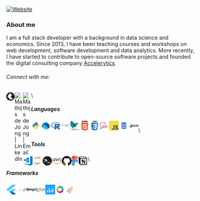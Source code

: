 [![Website](https://img.shields.io/website?label=mathijsdejong.info&style=for-the-badge&url=https%3A%2F%2Fmathijsdejong.info)](https://mathijsdejong.info)

### About me
I am a full stack developer with a background in data science and economics. Since 2013, I have been teaching courses and workshops on web development, software development and data analytics. More recently, I have started to contribute to open-source software projects and founded the digital consulting company [Accelerytics][company].

###### Connect with me:
[<img align="left" alt="mathijsdejong.info" width="22px" src="https://raw.githubusercontent.com/iconic/open-iconic/master/svg/globe.svg" />][website]
[<img align="left" alt="Mathijs de Jong | LinkedIn" width="22px" src="https://cdn.jsdelivr.net/npm/simple-icons@v3/icons/linkedin.svg" />][linkedin]
[<img align="left" alt="Mathijs de Jong | Email" width="22px" src="https://cdn.jsdelivr.net/npm/simple-icons@3.13.0/icons/gmail.svg">][email]
\
##### Languages
<a href='https://docs.python.org/3/'><img align="left" alt="Python" width="26px" src="icons/python.png" /></a>
<a href='https://dart.dev/'><img align="left" alt="Dart" width="26px" src="icons/dart.svg" /></a>
<a href='https://www.r-project.org/'><img align="left" alt="R" width="26px" src="icons/r.png" /></a>
<a href='https://docs.oracle.com/javase/7/docs/technotes/guides/language/'><img align="left" alt="Java" width="26px" src="icons/java.png" /></a>
<a href='https://www.latex-project.org/'><img align="left" alt="LaTeX" width="26px" src="icons/latex.png" /></a>
<img align="left" alt="HTML5" width="26px" src="icons/html.png" />
<img align="left" alt="CSS3" width="26px" src="icons/css.png" />
<img align="left" alt="Sass" width="26px" src="icons/sass.png" />
<img align="left" alt="JavaScript" width="26px" src="icons/javascript.png" />
<img align="left" alt="SQL" width="26px" src="icons/sql.png" />
<img align="left" alt="Bash" width="26px" src="icons/bash.png" />  
\
##### Tools
<a href='https://code.visualstudio.com'><img align="left" alt="Visual Studio Code" width="26px" src="icons/visual-studio-code.png" /></a>
<a href='https://jupyter.org/'><img align="left" alt="Jupyter Notebook" width="26px" src="icons/jupyter-notebook.png" /></a>
<img align="left" alt="Terminal" width="26px" src="icons/terminal.png" />
<a href='https://aws.amazon.com'><img align="left" alt="Amazon Web Services" width="26px" src="icons/aws.png" /></a>
<a href='https://github.com'><img align="left" alt="GitHub" width="26px" src="icons/github.png" /></a>
<a href='https://figma.com'><img align="left" alt="Figma" height="26px" src="icons/figma.svg" /></a>
<a href='https://notion.so'><img align="left" alt="Notion" width="26px" src="icons/notion.png" /></a>
\
##### Frameworks
<a href='https://flutter.dev'><img align="left" alt="Flutter" height="26px" width="26px" src="icons/flutter.png" /></a>
<a href='https://jekyllrb.com'><img align="left" alt="Jekyll" width="26px" src="icons/jekyll.png" /></a>
<a href='https://www.djangoproject.com/'><img align="left" alt="Django" width="26px" src="icons/django.png" /></a>
<a href='https://palletsprojects.com/p/flask/'><img align="left" alt="Flask" width="26px" src="icons/flask.png" /></a>
<a href='https://plotly.com'><img align="left" alt="Plotly Dash" width="26px" src="icons/plotly.svg" /></a>
<a href='https://bokeh.org'><img align="left" alt="Bokeh" width="26px" src="icons/bokeh.png" /></a>
<a href='https://dask.org'><img align="left" alt="Dask" width="26px" src="icons/dask.svg" /></a>

[website]: https://mathijsdejong.info
[company]: https://accelerytics.com
[linkedin]: https://linkedin.com/in/mathijsdejong995/
[email]: mathijs@accelerytics.com